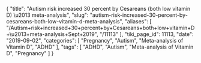 {
    "title": "Autism risk increased 30 percent by Cesareans (both low vitamin D) \u2013 meta-analysis",
    "slug": "autism-risk-increased-30-percent-by-cesareans-both-low-vitamin-d-meta-analysis",
    "aliases": [
        "/Autism+risk+increased+30+percent+by+Cesareans+both+low+vitamin+D+\u2013+meta-analysis+Sept+2019",
        "/11113"
    ],
    "tiki_page_id": 11113,
    "date": "2019-09-02",
    "categories": [
        "Pregnancy",
        "Autism",
        "Meta-analysis of Vitamin D",
        "ADHD"
    ],
    "tags": [
        "ADHD",
        "Autism",
        "Meta-analysis of Vitamin D",
        "Pregnancy"
    ]
}